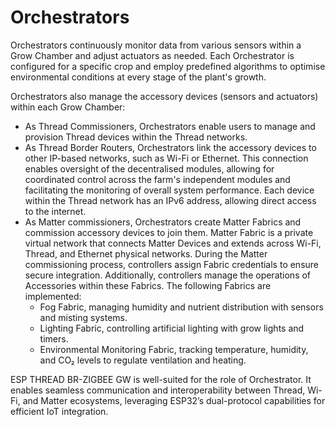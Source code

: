 # Orchestrators

Orchestrators continuously monitor data from various sensors within a Grow Chamber and adjust actuators as needed. Each Orchestrator is configured for a specific crop and employ predefined algorithms to optimise environmental
conditions at every stage of the plant's growth.

Orchestrators also manage the accessory devices (sensors and actuators) within each Grow Chamber:
- As Thread Commissioners, Orchestrators enable users to manage and provision Thread devices within the Thread networks.
- As Thread Border Routers, Orchestrators link the accessory devices to other IP-based networks, such as Wi-Fi or Ethernet.
This connection enables oversight of the decentralised modules, allowing for coordinated control across the farm's
independent modules and facilitating the monitoring of overall system performance. Each device within the Thread network
has an IPv6 address, allowing direct access to the internet.
- As Matter commissioners, Orchestrators create Matter Fabrics and commission accessory devices to
join them. Matter Fabric is a private virtual network that connects Matter Devices and extends across Wi-Fi, Thread, and
Ethernet physical networks. During the Matter commissioning process, controllers assign Fabric credentials to ensure
secure integration. Additionally, controllers manage the operations of Accessories within these Fabrics. The following Fabrics are implemented:
  - Fog Fabric, managing humidity and nutrient distribution with sensors and misting systems.
  - Lighting Fabric, controlling artificial lighting with grow lights and timers.
  - Environmental Monitoring Fabric, tracking temperature, humidity, and CO₂ levels to regulate ventilation and heating.

ESP THREAD BR-ZIGBEE GW is well-suited for the role of Orchestrator. It enables seamless communication and
interoperability between Thread, Wi-Fi, and Matter ecosystems, leveraging ESP32’s dual-protocol capabilities for
efficient IoT integration.
